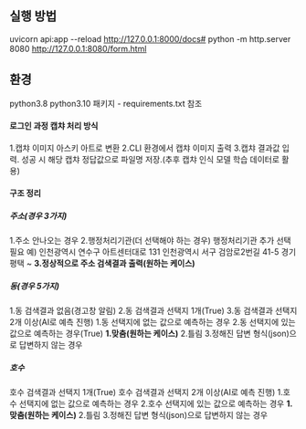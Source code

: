 



## 실행 방법
uvicorn api:app --reload
http://127.0.0.1:8000/docs#
python -m http.server 8080
http://127.0.0.1:8080/form.html

## 환경
python3.8
python3.10
패키지 - requirements.txt 참조

#### 로그인 과정 캡챠 처리 방식
1.캡챠 이미지 아스키 아트로 변환
2.CLI 환경에서 캡챠 이미지 출력
3.캡챠 결과값 입력. 성공 시 해당 캡챠 정답값으로 파일명 저장.(추후 캡챠 인식 모델 학습 데이터로 활용)


#### 구조 정리
##### 주소(경우 3가지)
1.주소 안나오는 경우
2.행정처리기관(더 선택해야 하는 경우)
	행정처리기관 추가 선택 필요
		예)
		인천광역시 연수구 아트센터대로 131
		인천광역시 서구 검암로2번길 41-5
		경기 평택 ~ 
**3.정상적으로 주소 검색결과 출력(원하는 케이스)**

##### 동(경우 5가지)
1.동 검색결과 없음(경고창 알림)
2.동 검색결과 선택지 1개(True)
3.동 검색결과 선택지 2개 이상(AI로 예측 진행)
	1.동 선택지에 없는 값으로 예측하는 경우
	2.동 선택지에 있는 값으로 예측하는 경우(True)
        **1.맞춤(원하는 케이스)**
        2.틀림
    3.정해진 답변 형식(json)으로 답변하지 않는 경우
	
##### 호수
호수 검색결과 선택지 1개(True)
호수 검색결과 선택지 2개 이상(AI로 예측 진행)
	1.호수 선택지에 없는 값으로 예측하는 경우
	2.호수 선택지에 있는 값으로 예측하는 경우
		**1.맞춤(원하는 케이스)**
		2.틀림
	3.정해진 답변 형식(json)으로 답변하지 않는 경우